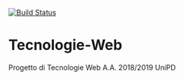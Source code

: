 [![Build Status](https://travis-ci.org/frncscdf/Tecnologie-Web.svg?branch=master)](https://travis-ci.org/frncscdf/Tecnologie-Web)

# Tecnologie-Web
Progetto di Tecnologie Web A.A. 2018/2019 UniPD
